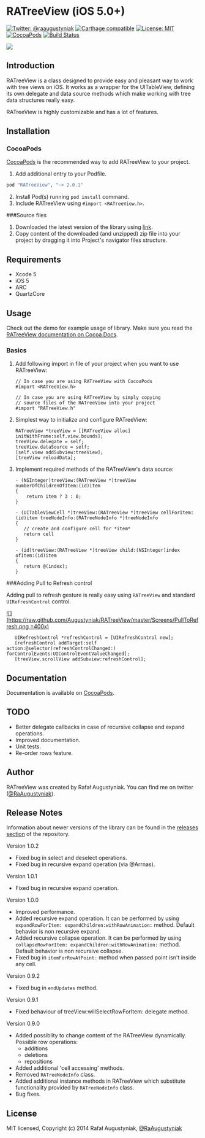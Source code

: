 RATreeView (iOS 5.0+) 
==============
[![Twitter: @raaugustyniak](https://img.shields.io/badge/contact-@raaugustyniak-blue.svg?style=flat)](https://twitter.com/raaugustyniak)
[![Carthage compatible](https://img.shields.io/badge/Carthage-compatible-4BC51D.svg?style=flat)](https://github.com/Carthage/Carthage)
[![License: MIT](https://img.shields.io/badge/license-MIT-blue.svg?style=flat)](https://github.com/Augustyniak/RATreeView/blob/master/LICENCE.md)
[![CocoaPods](https://img.shields.io/cocoapods/v/RATreeView.svg?style=flat)](https://github.com/Augustyniak/RATreeView)
[![Build Status](https://img.shields.io/travis/Augustyniak/RATreeView/master.svg?style=flat)](https://travis-ci.org/Augustyniak/RATreeView)

[![](https://raw.github.com/Augustyniak/RATreeView/master/Screens/animation.gif)](https://raw.github.com/Augustyniak/RATreeView/master/Screens/animation.gif)



Introduction
-----------------

RATreeView is a class designed to provide easy and pleasant way to work with tree views on iOS. It works as a wrapper for the UITableView, defining its own delegate and data source methods which make working with tree data structures really easy.

RATreeView is highly customizable and has a lot of features. 


Installation
-----------------

### CocoaPods

[CocoaPods](http://www.cocoapods.org) is the recommended way to add RATreeView to your project.

1. Add additional entry to your Podfile.

  ```ruby
  pod "RATreeView", "~> 2.0.1"
  ```

2. Install  Pod(s) running `pod install` command.
3. Include RATreeView using `#import <RATreeView.h>`.

###Source files

1. Downloaded the latest version of the library using [link](https://github.com/Augustyniak/RATreeView/archive/master.zip).
2. Copy content of the downloaded (and unzipped) zip file into your project by dragging it into Project's navigator files structure. 



Requirements
-----------------


* Xcode 5
* iOS 5
* ARC
* QuartzCore


Usage
-----------------


Check out the demo for example usage of library. Make sure you read the [RATreeView documentation on Cocoa Docs](http://cocoadocs.org/docsets/RATreeView/2.0.1).


### Basics

1. Add following import in file of your project when you want to use RATreeView:
 
   ```objc
   // In case you are using RATreeView with CocoaPods
   #import <RATreeView.h>
   ```
      
   ```objc
   // In case you are using RATreeView by simply copying 
   // source files of the RATreeView into your project
   #import "RATreeView.h"
   ``` 
 
2. Simplest way to initialize and configure RATreeView:

   ```objc
   RATreeView *treeView = [[RATreeView alloc] initWithFrame:self.view.bounds];
   treeView.delegate = self;
   treeView.dataSource = self;       
   [self.view addSubview:treeView];
   [treeView reloadData];
   ```
         
3. Implement required methods of the RATreeView's data source:
 
   ```objc
   - (NSInteger)treeView:(RATreeView *)treeView numberOfChildrenOfItem:(id)item
   {
       return item ? 3 : 0;
   }
   ```

   ```objc
   - (UITableViewCell *)treeView:(RATreeView *)treeView cellForItem:(id)item treeNodeInfo:(RATreeNodeInfo *)treeNodeInfo
   {
      // create and configure cell for *item*
      return cell
   }
   ```

   ```objc
   - (id)treeView:(RATreeView *)treeView child:(NSInteger)index ofItem:(id)item
   {
      return @(index);
   }
   ```

###Adding Pull to Refresh control

Adding pull to refresh gesture is really easy using `RATreeView` and standard `UIRefreshControl` control.

[![](https://raw.github.com/Augustyniak/RATreeView/master/Screens/PullToRefresh.png =400x)](https://raw.github.com/Augustyniak/RATreeView/master/Screens/PullToRefresh.png)

   ```objc
   	  UIRefreshControl *refreshControl = [UIRefreshControl new];
	  [refreshControl addTarget:self action:@selector(refreshControlChanged:) forControlEvents:UIControlEventValueChanged];
	  [treeView.scrollView addSubview:refreshControl];
   ```

Documentation
-----------------

Documentation is available on [CocoaPods](http://cocoadocs.org/docsets/RATreeView/2.0.1).

TODO
-----------------

- Better delegate callbacks in case of recursive collapse and expand operations.
- Improved documentation.
- Unit tests.
- Re-order rows feature.
  
Author
-----------------

RATreeView was created by Rafał Augustyniak. You can find me on twitter ([@RaAugustyniak](https://twitter.com/RaAugustyniak)).


Release Notes 
-----------------

Information about newer versions of the library can be found in the [releases section](https://github.com/Augustyniak/RATreeView/releases) of the repository.

Version 1.0.2
- Fixed bug in select and deselect operations.
- Fixed bug in recursive expand operation (via @Arrnas).

Version 1.0.1
- Fixed bug in recursive expand operation.

Version 1.0.0

- Improved performance.
- Added recursive expand operation. It can be performed by using `expandRowForItem: expandChildren:withRowAnimation:` method. Default behavior is non recursive expand.
- Added recursive collapse operation. It can be performed by using `collapseRowForItem: expandChildren:withRowAnimation:` method. Default behavior is non recursive collapse.
- Fixed bug in `itemForRowAtPoint:` method when passed point isn't inside any cell.

Version 0.9.2

- Fixed bug in `endUpdates` method.

Version 0.9.1

- Fixed behaviour of treeView:willSelectRowForItem: delegate method.

Version 0.9.0

- Added possiblity to change content of the RATreeView dynamically. Possible row operations:
	- additions 
	- deletions 
    - repositions
- Added additional 'cell accessing' methods.
- Removed `RATreeNodeInfo` class.
- Added additional instance methods in RATreeView which substitute functionality provided by `RATreeNodeInfo` class.
- Bug fixes.

License
-----------------

MIT licensed, Copyright (c) 2014 Rafał Augustyniak, [@RaAugustyniak](http://twitter.com/RaAugustyniak)

